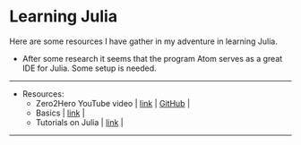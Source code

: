# Learning Julia

Here are some resources I have gather in my adventure in learning Julia.

- After some research it seems that the program Atom serves as a great IDE for Julia. Some setup is needed.

***

- Resources:
  - Zero2Hero YouTube video | [link](https://www.youtube.com/watch?v=Fi7Pf2NveH0) | [GitHub](https://github.com/Datseris/Zero2Hero-JuliaWorkshop) |
  - Basics | [link](https://analyticsindiamag.com/basics-of-julia-programming-language-for-data-scientists/) |
  - Tutorials on Julia | [link](https://julialang.org/learning/tutorials/) |

***
